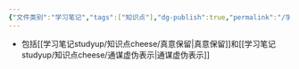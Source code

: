 ```yaml
---
{"文件类别":"学习笔记","tags":["知识点"],"dg-publish":true,"permalink":"/学习笔记studyup/知识点cheese/虚伪表示/","dgPassFrontmatter":true,"created":"2024-07-16T20:27:48.510+08:00","updated":"2024-09-11T12:32:57.237+08:00"}
---
```


- 包括[[学习笔记studyup/知识点cheese/真意保留\|真意保留]]和[[学习笔记studyup/知识点cheese/通谋虚伪表示\|通谋虚伪表示]]